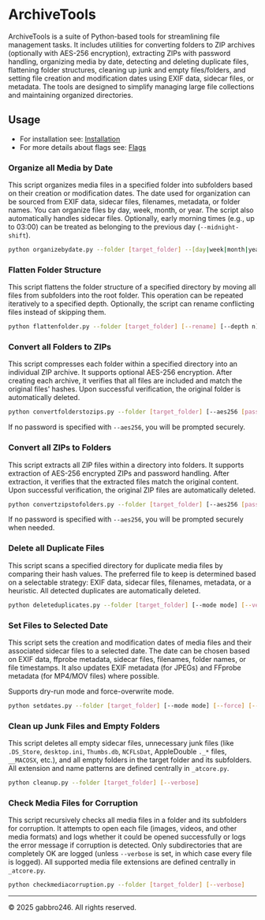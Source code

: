 # ArchiveTools

ArchiveTools is a suite of Python-based tools for streamlining file management tasks. It includes utilities for converting folders to ZIP archives (optionally with AES-256 encryption), extracting ZIPs with password handling, organizing media by date, detecting and deleting duplicate files, flattening folder structures, cleaning up junk and empty files/folders, and setting file creation and modification dates using EXIF data, sidecar files, or metadata. The tools are designed to simplify managing large file collections and maintaining organized directories.

## Usage

* For installation see: [Installation](docs/installation.md)
* For more details about flags see: [Flags](docs/flags.md)

### Organize all Media by Date

This script organizes media files in a specified folder into subfolders based on their creation or modification dates. The date used for organization can be sourced from EXIF data, sidecar files, filenames, metadata, or folder names. You can organize files by day, week, month, or year. The script also automatically handles sidecar files. Optionally, early morning times (e.g., up to 03:00) can be treated as belonging to the previous day (`--midnight-shift`).

```bash
python organizebydate.py --folder [target_folder] --[day|week|month|year] [--rename] [--mode mode] [--midnight-shift] [--verbose]
```

### Flatten Folder Structure

This script flattens the folder structure of a specified directory by moving all files from subfolders into the root folder. This operation can be repeated iteratively to a specified depth. Optionally, the script can rename conflicting files instead of skipping them.

```bash
python flattenfolder.py --folder [target_folder] [--rename] [--depth n] [--verbose]
```

### Convert all Folders to ZIPs

This script compresses each folder within a specified directory into an individual ZIP archive. It supports optional AES-256 encryption. After creating each archive, it verifies that all files are included and match the original files' hashes. Upon successful verification, the original folder is automatically deleted.

```bash
python convertfolderstozips.py --folder [target_folder] [--aes256 [password]] [--verbose]
```

If no password is specified with `--aes256`, you will be prompted securely.

### Convert all ZIPs to Folders

This script extracts all ZIP files within a directory into folders. It supports extraction of AES-256 encrypted ZIPs and password handling. After extraction, it verifies that the extracted files match the original content. Upon successful verification, the original ZIP files are automatically deleted.

```bash
python convertzipstofolders.py --folder [target_folder] [--aes256 [password]] [--verbose]
```

If no password is specified with `--aes256`, you will be prompted securely when needed.

### Delete all Duplicate Files

This script scans a specified directory for duplicate media files by comparing their hash values. The preferred file to keep is determined based on a selectable strategy: EXIF data, sidecar files, filenames, metadata, or a heuristic. All detected duplicates are automatically deleted.

```bash
python deleteduplicates.py --folder [target_folder] [--mode mode] [--verbose]
```

### Set Files to Selected Date

This script sets the creation and modification dates of media files and their associated sidecar files to a selected date. The date can be chosen based on EXIF data, ffprobe metadata, sidecar files, filenames, folder names, or file timestamps. It also updates EXIF metadata (for JPEGs) and FFprobe metadata (for MP4/MOV files) where possible.

Supports dry-run mode and force-overwrite mode.

```bash
python setdates.py --folder [target_folder] [--mode mode] [--force] [--dry-run] [--verbose]
```

### Clean up Junk Files and Empty Folders

This script deletes all empty sidecar files, unnecessary junk files (like `.DS_Store`, `desktop.ini`, `Thumbs.db`, `NCFLsDat`, AppleDouble `._*` files, `__MACOSX`, etc.), and all empty folders in the target folder and its subfolders. All extension and name patterns are defined centrally in `_atcore.py`.

```bash
python cleanup.py --folder [target_folder] [--verbose]
```

### Check Media Files for Corruption

This script recursively checks all media files in a folder and its subfolders for corruption. It attempts to open each file (images, videos, and other media formats) and logs whether it could be opened successfully or logs the error message if corruption is detected. Only subdirectories that are completely OK are logged (unless `--verbose` is set, in which case every file is logged). All supported media file extensions are defined centrally in `_atcore.py`.

```bash
python checkmediacorruption.py --folder [target_folder] [--verbose]
```

---

© 2025 gabbro246. All rights reserved.
